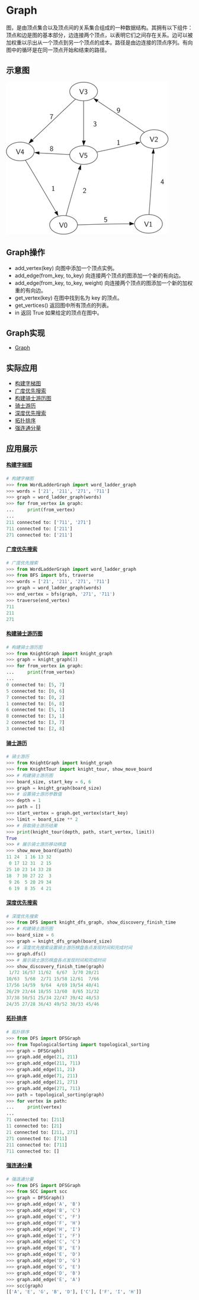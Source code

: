 Graph
======
图，是由顶点集合以及顶点间的关系集合组成的一种数据结构。其拥有以下组件：顶点和边是图的基本部分，边连接两个顶点，以表明它们之间存在关系。边可以被加权重以示出从一个顶点到另一个顶点的成本。路径是由边连接的顶点序列。有向图中的循环是在同一顶点开始和结束的路径。

示意图
------
![](Image/digraph.png)

Graph操作
------
* add_vertex(key) 向图中添加一个顶点实例。
* add_edge(from_key, to_key) 向连接两个顶点的图添加一个新的有向边。
* add_edge(from_key, to_key, weight) 向连接两个顶点的图添加一个新的加权重的有向边。
* get_vertex(key)  在图中找到名为 key 的顶点。
* get_vertices() 返回图中所有顶点的列表。
* in 返回 True 如果给定的顶点在图中。

Graph实现
------
* [Graph](Graph.py)

实际应用
------
* [构建字梯图](#构建字梯图)
* [广度优先搜索](#广度优先搜索)
* [构建骑士游历图](#构建骑士游历图)
* [骑士游历](#骑士游历)
* [深度优先搜索](#深度优先搜索)
* [拓扑排序](#拓扑排序)
* [强连通分量](#强连通分量)

应用展示
------
#### [构建字梯图](WordLadderGraph.py)
```Python
# 构建字梯图
>>> from WordLadderGraph import word_ladder_graph
>>> words = ['21', '211', '271', '711']
>>> graph = word_ladder_graph(words)
>>> for from_vertex in graph:
...     print(from_vertex)
...
211 connected to: ['711', '271']
711 connected to: ['211']
271 connected to: ['211']
```

#### [广度优先搜索](BFS.py)
```Python
# 广度优先搜索
>>> from WordLadderGraph import word_ladder_graph
>>> from BFS import bfs, traverse
>>> words = ['21', '211', '271', '711']
>>> graph = word_ladder_graph(words)
>>> end_vertex = bfs(graph, '271', '711')
>>> traverse(end_vertex)
711
211
271
```

#### [构建骑士游历图](KnightGraph.py)
```Python
# 构建骑士游历图
>>> from KnightGraph import knight_graph
>>> graph = knight_graph(3)
>>> for from_vertex in graph:
...     print(from_vertex)
...
0 connected to: [5, 7]
5 connected to: [0, 6]
7 connected to: [0, 2]
1 connected to: [6, 8]
6 connected to: [5, 1]
8 connected to: [3, 1]
2 connected to: [3, 7]
3 connected to: [2, 8]
```

#### [骑士游历](KnightTour.py)
```Python
# 骑士游历
>>> from KnightGraph import knight_graph
>>> from KnightTour import knight_tour, show_move_board
>>> # 构建骑士游历图
>>> board_size, start_key = 6, 6
>>> graph = knight_graph(board_size)
>>> # 设置骑士游历参数值
>>> depth = 1
>>> path = []
>>> start_vertex = graph.get_vertex(start_key)
>>> limit = board_size ** 2
>>> # 获取骑士游历结果
>>> print(knight_tour(depth, path, start_vertex, limit))
True
>>> # 展示骑士游历移动棋盘
>>> show_move_board(path)
11 24  1 16 13 32
 0 17 12 31  2 15
25 10 23 14 33 28
18  7 30 27 22  3
 9 26  5 20 29 34
 6 19  8 35  4 21
```

#### [深度优先搜索](DFS.py)
```Python
# 深度优先搜索
>>> from DFS import knight_dfs_graph, show_discovery_finish_time
>>> # 构建骑士游历图
>>> board_size = 6
>>> graph = knight_dfs_graph(board_size)
>>> # 深度优先搜索设置骑士游历棋盘各点发现时间和完成时间
>>> graph.dfs()
>>> # 展示骑士游历棋盘各点发现时间和完成时间
>>> show_discovery_finish_time(graph)
 1/72 16/57 11/62  6/67  3/70 20/21
10/63  5/68  2/71 15/58 12/61  7/66
17/56 14/59  9/64  4/69 19/54 40/41
26/29 23/44 18/55 13/60  8/65 31/32
37/38 50/51 25/34 22/47 39/42 48/53
24/35 27/28 36/43 49/52 30/33 45/46
```

#### [拓扑排序](DFS.py)
```Python
# 拓扑排序
>>> from DFS import DFSGraph
>>> from TopologicalSorting import topological_sorting
>>> graph = DFSGraph()
>>> graph.add_edge(21, 211)
>>> graph.add_edge(211, 711)
>>> graph.add_edge(11, 21)
>>> graph.add_edge(71, 211)
>>> graph.add_edge(21, 271)
>>> graph.add_edge(271, 711)
>>> path = topological_sorting(graph)
>>> for vertex in path:
...     print(vertex)
...
71 connected to: [211]
11 connected to: [21]
21 connected to: [211, 271]
271 connected to: [711]
211 connected to: [711]
711 connected to: []
```

#### [强连通分量](SCC.py)
```Python
# 强连通分量
>>> from DFS import DFSGraph
>>> from SCC import scc
>>> graph = DFSGraph()
>>> graph.add_edge('A', 'B')
>>> graph.add_edge('B', 'C')
>>> graph.add_edge('C', 'F')
>>> graph.add_edge('F', 'H')
>>> graph.add_edge('H', 'I')
>>> graph.add_edge('I', 'F')
>>> graph.add_edge('C', 'C')
>>> graph.add_edge('B', 'E')
>>> graph.add_edge('E', 'D')
>>> graph.add_edge('D', 'G')
>>> graph.add_edge('G', 'E')
>>> graph.add_edge('D', 'B')
>>> graph.add_edge('E', 'A')
>>> scc(graph)
[['A', 'E', 'G', 'B', 'D'], ['C'], ['F', 'I', 'H']]
```